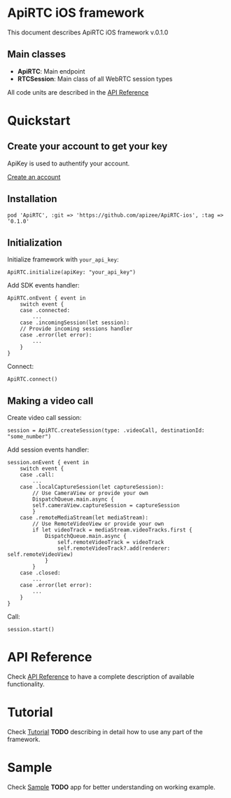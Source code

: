 # ApiRTC iOS framework
This document describes ApiRTC iOS framework v.0.1.0

## Main classes

* **ApiRTC**: Main endpoint
* **RTCSession**: Main class of all WebRTC session types

All code units are described in the [API Reference](http://docv2.apizee.com/sdk/ios/index.html)

# Quickstart

## Create your account to get your key

ApiKey is used to authentify your account.

[Create an account](https://apirtc.com/get-key/)

## Installation

```
pod 'ApiRTC', :git => 'https://github.com/apizee/ApiRTC-ios', :tag => ‘0.1.0'
```

## Initialization


Initialize framework with `your_api_key`:

```
ApiRTC.initialize(apiKey: "your_api_key")
```

Add SDK events handler:

```
ApiRTC.onEvent { event in
    switch event {
    case .connected:
        ...
    case .incomingSession(let session):
    // Provide incoming sessions handler
    case .error(let error):
        ...
    }
}

```
Connect:

```
ApiRTC.connect()
```

## Making a video call

Create video call session:

```
session = ApiRTC.createSession(type: .videoCall, destinationId: "some_number")
```

Add session events handler:

```
session.onEvent { event in
    switch event {
    case .call:
        ...
    case .localCaptureSession(let captureSession):
        // Use CameraView or provide your own
        DispatchQueue.main.async {
        self.cameraView.captureSession = captureSession
        }
    case .remoteMediaStream(let mediaStream):
        // Use RemoteVideoView or provide your own
        if let videoTrack = mediaStream.videoTracks.first {
            DispatchQueue.main.async {
                self.remoteVideoTrack = videoTrack
                self.remoteVideoTrack?.add(renderer: self.remoteVideoView)
            }
        }
    case .closed:
        ...
    case .error(let error):
        ...
    }
}
```

Call:

```
session.start()
```


# API Reference

Check [API Reference](http://docv2.apizee.com/sdk/ios/index.html) to have a complete description of available functionality.

# Tutorial

Check [Tutorial](TODO) **TODO** describing in detail how to use any part of the framework.

# Sample

Check [Sample](TODO) **TODO** app for better understanding on working example.

